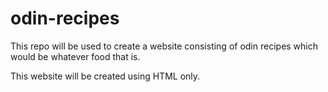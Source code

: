 # odin-recipes

This repo will be used to create a website consisting of odin recipes which would be whatever food that is.

This website will be created using HTML only.